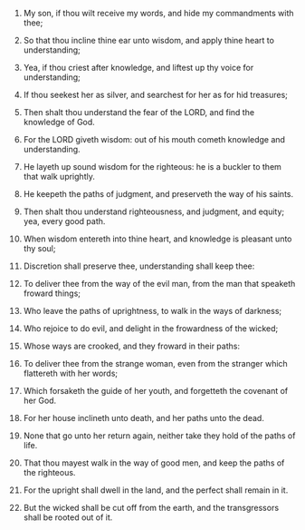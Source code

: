 1. My son, if thou wilt receive my words, and hide my commandments
with thee;

2. So that thou incline thine ear unto wisdom, and apply
thine heart to understanding;

3. Yea, if thou criest after knowledge,
and liftest up thy voice for understanding;

4. If thou seekest her as
silver, and searchest for her as for hid treasures;

5. Then shalt
thou understand the fear of the LORD, and find the knowledge of God.

6. For the LORD giveth wisdom: out of his mouth cometh knowledge and
understanding.

7. He layeth up sound wisdom for the righteous: he is a buckler to
them that walk uprightly.

8. He keepeth the paths of judgment, and preserveth the way of his
saints.

9. Then shalt thou understand righteousness, and judgment, and
equity; yea, every good path.

10. When wisdom entereth into thine heart, and knowledge is pleasant
unto thy soul;

11. Discretion shall preserve thee, understanding
shall keep thee:

12. To deliver thee from the way of the evil man,
from the man that speaketh froward things;

13. Who leave the paths of
uprightness, to walk in the ways of darkness;

14. Who rejoice to do
evil, and delight in the frowardness of the wicked;

15. Whose ways
are crooked, and they froward in their paths:

16. To deliver thee
from the strange woman, even from the stranger which flattereth with
her words;

17. Which forsaketh the guide of her youth, and forgetteth
the covenant of her God.

18. For her house inclineth unto death, and her paths unto the dead.

19. None that go unto her return again, neither take they hold of the
paths of life.

20. That thou mayest walk in the way of good men, and keep the paths
of the righteous.

21. For the upright shall dwell in the land, and the perfect shall
remain in it.

22. But the wicked shall be cut off from the earth, and the
transgressors shall be rooted out of it.